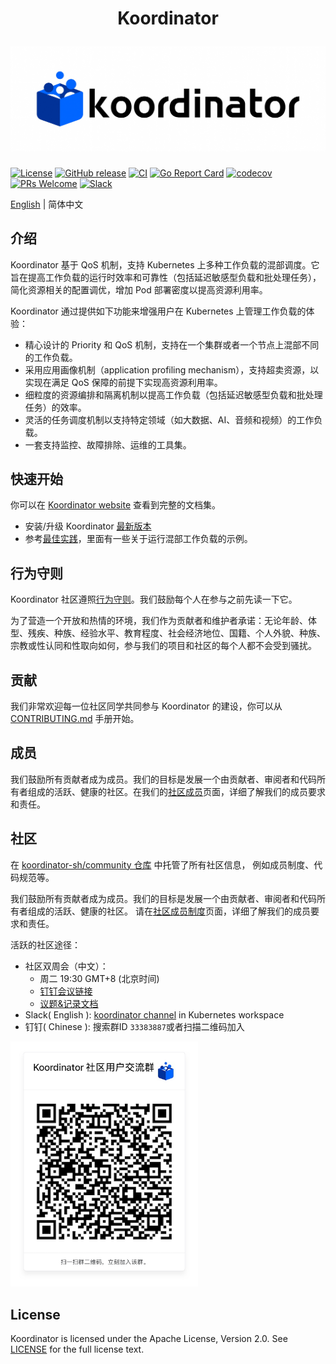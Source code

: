 <h1 align="center">
  <p align="center">Koordinator</p>
  <a href="https://koordinator.sh"><img src="https://github.com/koordinator-sh/koordinator/raw/main/docs/images/koordinator-logo.jpeg" alt="Koordinator"></a>
</h1>

[![License](https://img.shields.io/github/license/koordinator-sh/koordinator.svg?color=4EB1BA&style=flat-square)](https://opensource.org/licenses/Apache-2.0)
[![GitHub release](https://img.shields.io/github/v/release/koordinator-sh/koordinator.svg?style=flat-square)](https://github.com/koordinator-sh/koordinator/releases/latest)
[![CI](https://img.shields.io/github/workflow/status/koordinator-sh/koordinator/CI?label=CI&logo=github&style=flat-square)](https://github.com/koordinator-sh/koordinator/actions/workflows/ci.yaml)
[![Go Report Card](https://goreportcard.com/badge/github.com/koordinator-sh/koordinator?style=flat-square)](https://goreportcard.com/report/github.com/koordinator-sh/koordinator)
[![codecov](https://img.shields.io/codecov/c/github/koordinator-sh/koordinator?logo=codecov&style=flat-square)](https://codecov.io/github/koordinator-sh/koordinator)
[![PRs Welcome](https://badgen.net/badge/PRs/welcome/green?icon=https://api.iconify.design/octicon:git-pull-request.svg?color=white&style=flat-square)](CONTRIBUTING.md)
[![Slack](https://badgen.net/badge/slack/join/4A154B?icon=slack&style=flat-square)](https://join.slack.com/t/koordinator-sh/shared_invite/zt-1756qoub4-Cn4~esfdlfAPsD7cwO2NzA)


[English](./README.md) | 简体中文



## 介绍

Koordinator 基于 QoS 机制，支持 Kubernetes 上多种工作负载的混部调度。它旨在提高工作负载的运行时效率和可靠性（包括延迟敏感型负载和批处理任务），简化资源相关的配置调优，增加 Pod 部署密度以提高资源利用率。

Koordinator 通过提供如下功能来增强用户在 Kubernetes 上管理工作负载的体验：

- 精心设计的 Priority 和 QoS 机制，支持在一个集群或者一个节点上混部不同的工作负载。
- 采用应用画像机制（application profiling mechanism），支持超卖资源，以实现在满足 QoS 保障的前提下实现高资源利用率。
- 细粒度的资源编排和隔离机制以提高工作负载（包括延迟敏感型负载和批处理任务）的效率。
- 灵活的任务调度机制以支持特定领域（如大数据、AI、音频和视频）的工作负载。
- 一套支持监控、故障排除、运维的工具集。

## 快速开始

你可以在 [Koordinator website](https://koordinator.sh/docs) 查看到完整的文档集。

- 安装/升级 Koordinator [最新版本](https://koordinator.sh/docs/installation)
- 参考[最佳实践](https://koordinator.sh/docs/best-practices/colocation-of-spark-jobs)，里面有一些关于运行混部工作负载的示例。

## 行为守则

Koordinator 社区遵照[行为守则](CODE_OF_CONDUCT.md)。我们鼓励每个人在参与之前先读一下它。

为了营造一个开放和热情的环境，我们作为贡献者和维护者承诺：无论年龄、体型、残疾、种族、经验水平、教育程度、社会经济地位、国籍、个人外貌、种族、宗教或性认同和性取向如何，参与我们的项目和社区的每个人都不会受到骚扰。

## 贡献

我们非常欢迎每一位社区同学共同参与 Koordinator 的建设，你可以从 [CONTRIBUTING.md](CONTRIBUTING.md) 手册开始。

## 成员

我们鼓励所有贡献者成为成员。我们的目标是发展一个由贡献者、审阅者和代码所有者组成的活跃、健康的社区。在我们的[社区成员](docs/community/community-membership.md)页面，详细了解我们的成员要求和责任。

## 社区

在 [koordinator-sh/community 仓库](https://github.com/koordinator-sh/community) 中托管了所有社区信息， 例如成员制度、代码规范等。

我们鼓励所有贡献者成为成员。我们的目标是发展一个由贡献者、审阅者和代码所有者组成的活跃、健康的社区。
请在[社区成员制度](https://github.com/koordinator-sh/community/blob/main/community-membership.md)页面，详细了解我们的成员要求和责任。

活跃的社区途径：

- 社区双周会（中文）：
  - 周二 19:30 GMT+8 (北京时间)
  - [钉钉会议链接](https://meeting.dingtalk.com/j/cgTTojEI8Zy)
  - [议题&记录文档](https://shimo.im/docs/m4kMLdgO1LIma9qD)
- Slack( English ): [koordinator channel](https://kubernetes.slack.com/channels/koordinator) in Kubernetes workspace
- 钉钉( Chinese ): 搜索群ID `33383887`或者扫描二维码加入

<div>
  <img src="https://github.com/koordinator-sh/koordinator/raw/main/docs/images/dingtalk.png" width="300" alt="Dingtalk QRCode">
</div>

## License

Koordinator is licensed under the Apache License, Version 2.0. See [LICENSE](./LICENSE) for the full license text.
